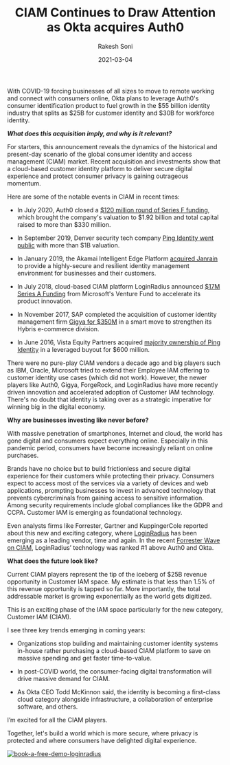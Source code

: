 ﻿---
title: "CIAM Continues to Draw Attention as Okta acquires Auth0"
date: "2021-03-04"
coverImage: "loginradius-blog.jpg"
tags: ["LoginRadius"]
featured: false 
author: "Rakesh Soni"
description: "Okta, a workforce identity provider, broke the news yesterday that it is buying its smaller rival Auth0 in a $6.5 billion all-stock deal—one of the blockbuster acquisition news in IAM space."
metatitle: "CIAM Continues to Draw Attention as Okta acquires Auth0"
metadescription: "What does the Okta acquisition of Auth0 mean for customer identity? It shows that a cloud-based customer identity platform to deliver a secure digital experience and protect consumer privacy is gaining outrageous momentum."
---
  
  

With COVID-19 forcing businesses of all sizes to move to remote working and connect with consumers online, Okta plans to leverage Auth0's consumer identification product to fuel growth in the $55 billion identity industry that splits as $25B for customer identity and $30B for workforce identity.

  

_**What does this acquisition imply, and why is it relevant?**_

  

For starters, this announcement reveals the dynamics of the historical and present-day scenario of the global consumer identity and access management (CIAM) market. Recent acquisition and investments show that a cloud-based customer identity platform to deliver secure digital experience and protect consumer privacy is gaining outrageous momentum.

  

Here are some of the notable events in CIAM in recent times:

  

-   In July 2020, Auth0 closed a [$120 million round of Series F funding](https://www.globenewswire.com/news-release/2020/07/14/2062097/0/en/Auth0-Announces-120M-in-Series-F-Funding.html), which brought the company's valuation to $1.92 billion and total capital raised to more than $330 million.
    
-   In September 2019, Denver security tech company [Ping Identity went public](https://www.bizjournals.com/denver/news/2019/09/19/denver-security-tech-company-goes-public-with-more.html#:~:text=Denver%20security%20tech%20company%20goes%20public%2C%20with%20more%20than%20%241B%20valuation&text=Denver%2Dbased%20security%20tech%20company,stock%20at%20%2415%20per%20share.) with more than $1B valuation.
    
-   In January 2019, the Akamai Intelligent Edge Platform [acquired Janrain](https://www.prnewswire.com/news-releases/akamai-completes-acquisition-of-customer-identity-access-management-company-janrain-inc-300783209.html) to provide a highly-secure and resilient identity management environment for businesses and their customers.
    
-   In July 2018, cloud-based CIAM platform LoginRadius announced [$17M Series A Funding](https://www.loginradius.com/blog/start-with-identity/2018/07/loginradius-announces-17m-series-funding-forgepoint-microsoft/) from Microsoft's Venture Fund to accelerate its product innovation.
    
-   In November 2017, SAP completed the acquisition of customer identity management firm [Gigya for $350M](https://news.sap.com/2017/09/sap-to-acquire-gigya-market-leader-in-customer-identity-and-access-management/) in a smart move to strengthen its Hybris e-commerce division.
    
-   In June 2016, Vista Equity Partners acquired [majority ownership of Ping Identity](https://www.pingidentity.com/en/company/press-releases-folder/2016/vista-equity-partners-to-acquire-ping-identity.html) in a leveraged buyout for $600 million.
    

  

There were no pure-play CIAM vendors a decade ago and big players such as IBM, Oracle, Microsoft tried to extend their Employee IAM offering to customer identity use cases (which did not work). However, the newer players like Auth0, Gigya, ForgeRock, and LoginRadius have more recently driven innovation and accelerated adoption of Customer IAM technology. There's no doubt that identity is taking over as a strategic imperative for winning big in the digital economy.

  

**Why are businesses investing like never before?**

  

With massive penetration of smartphones, Internet and cloud, the world has gone digital and consumers expect everything online. Especially in this pandemic period, consumers have become increasingly reliant on online purchases.

  

Brands have no choice but to build frictionless and secure digital experience for their customers while protecting their privacy. Consumers expect to access most of the services via a variety of devices and web applications, prompting businesses to invest in advanced technology that prevents cybercriminals from gaining access to sensitive information. Among security requirements include global compliances like the GDPR and CCPA. Customer IAM is emerging as foundational technology.

  

Even analysts firms like Forrester, Gartner and KuppingerCole reported about this new and exciting category, where [LoginRadius](https://yaletown.com/news/loginradius-named-top-vendor-gartner-forrester/) has been emerging as a leading vendor, time and again. In the recent [Forrester Wave on CIAM](https://www.forrester.com/report/The+Forrester+Wave+Customer+Identity+And+Access+Management+Q4+2020/-/E-RES159083), LoginRadius’ technology was ranked #1 above Auth0 and Okta.

  

**What does the future look like?**

  

Current CIAM players represent the tip of the iceberg of $25B revenue opportunity in Customer IAM space. My estimate is that less than 1.5% of this revenue opportunity is tapped so far. More importantly, the total addressable market is growing exponentially as the world gets digitized.

  

This is an exciting phase of the IAM space particularly for the new category, Customer IAM (CIAM).

  

I see three key trends emerging in coming years:

-   Organizations stop building and maintaining customer identity systems in-house rather purchasing a cloud-based CIAM platform to save on massive spending and get faster time-to-value.
    
-   In post-COVID world, the consumer-facing digital transformation will drive massive demand for CIAM.
    
-   As Okta CEO Todd McKinnon said, the identity is becoming a first-class cloud category alongside infrastructure, a collaboration of enterprise software, and others.
    

  

I’m excited for all the CIAM players.

  

Together, let's build a world which is more secure, where privacy is protected and where consumers have delighted digital experience.

[![book-a-free-demo-loginradius](book-a-demo-loginradius.png)](https://www.loginradius.com/book-a-demo/)
